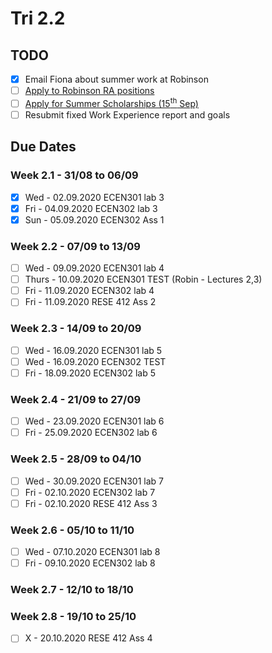 # Tri 2.2

## TODO

- [X] Email Fiona about summer work at Robinson
- [ ] [Apply to Robinson RA positions](https://careerhub.vuw.ac.nz/students/jobs/detail/2193926)
- [ ] [Apply for Summer Scholarships (15$^{\mathrm{th}}$ Sep)](https://www.wgtn.ac.nz/scholarships/types-of-scholarships/summer-research)
- [ ] Resubmit fixed Work Experience report and goals

## Due Dates


### Week 2.1 - 31/08 to 06/09

- [X] Wed - 02.09.2020 ECEN301 lab 3
- [X] Fri - 04.09.2020 ECEN302 lab 3
- [X] Sun - 05.09.2020 ECEN302 Ass 1

### Week 2.2 - 07/09 to 13/09

- [ ] Wed - 09.09.2020 ECEN301 lab 4
- [ ] Thurs - 10.09.2020 ECEN301 TEST (Robin - Lectures 2,3)
- [ ] Fri - 11.09.2020 ECEN302 lab 4
- [ ] Fri - 11.09.2020 RESE 412 Ass 2

### Week 2.3 - 14/09 to 20/09

- [ ] Wed - 16.09.2020 ECEN301 lab 5
- [ ] Wed - 16.09.2020 ECEN302 TEST
- [ ] Fri - 18.09.2020 ECEN302 lab 5

### Week 2.4 - 21/09 to 27/09

- [ ] Wed - 23.09.2020 ECEN301 lab 6
- [ ] Fri - 25.09.2020 ECEN302 lab 6

### Week 2.5 - 28/09 to 04/10

- [ ] Wed - 30.09.2020 ECEN301 lab 7
- [ ] Fri - 02.10.2020 ECEN302 lab 7
- [ ] Fri - 02.10.2020 RESE 412 Ass 3

### Week 2.6 - 05/10 to 11/10

- [ ] Wed - 07.10.2020 ECEN301 lab 8
- [ ] Fri - 09.10.2020 ECEN302 lab 8

### Week 2.7 - 12/10 to 18/10

### Week 2.8 - 19/10 to 25/10

- [ ] X - 20.10.2020 RESE 412 Ass 4
